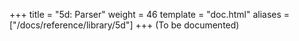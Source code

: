 +++
title = "5d: Parser"
weight = 46
template = "doc.html"
aliases = ["/docs/reference/library/5d"]
+++
(To be documented)